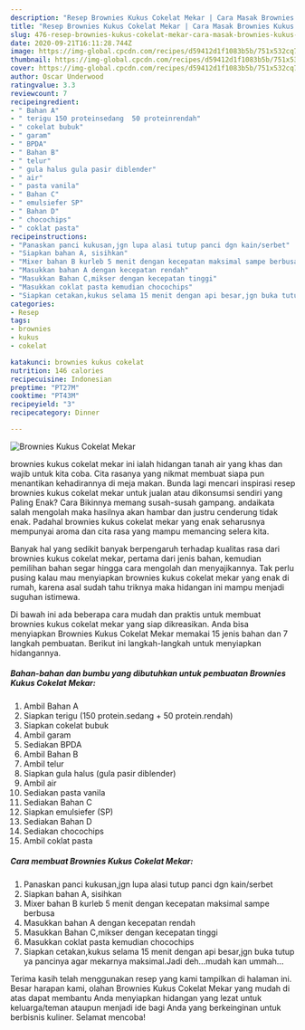 ```yaml
---
description: "Resep Brownies Kukus Cokelat Mekar | Cara Masak Brownies Kukus Cokelat Mekar Yang Lezat Sekali"
title: "Resep Brownies Kukus Cokelat Mekar | Cara Masak Brownies Kukus Cokelat Mekar Yang Lezat Sekali"
slug: 476-resep-brownies-kukus-cokelat-mekar-cara-masak-brownies-kukus-cokelat-mekar-yang-lezat-sekali
date: 2020-09-21T16:11:28.744Z
image: https://img-global.cpcdn.com/recipes/d59412d1f1083b5b/751x532cq70/brownies-kukus-cokelat-mekar-foto-resep-utama.jpg
thumbnail: https://img-global.cpcdn.com/recipes/d59412d1f1083b5b/751x532cq70/brownies-kukus-cokelat-mekar-foto-resep-utama.jpg
cover: https://img-global.cpcdn.com/recipes/d59412d1f1083b5b/751x532cq70/brownies-kukus-cokelat-mekar-foto-resep-utama.jpg
author: Oscar Underwood
ratingvalue: 3.3
reviewcount: 7
recipeingredient:
- " Bahan A"
- " terigu 150 proteinsedang  50 proteinrendah"
- " cokelat bubuk"
- " garam"
- " BPDA"
- " Bahan B"
- " telur"
- " gula halus gula pasir diblender"
- " air"
- " pasta vanila"
- " Bahan C"
- " emulsiefer SP"
- " Bahan D"
- " chocochips"
- " coklat pasta"
recipeinstructions:
- "Panaskan panci kukusan,jgn lupa alasi tutup panci dgn kain/serbet"
- "Siapkan bahan A, sisihkan"
- "Mixer bahan B kurleb 5 menit dengan kecepatan maksimal sampe berbusa"
- "Masukkan bahan A dengan kecepatan rendah"
- "Masukkan Bahan C,mikser dengan kecepatan tinggi"
- "Masukkan coklat pasta kemudian chocochips"
- "Siapkan cetakan,kukus selama 15 menit dengan api besar,jgn buka tutup ya pancinya agar mekarnya maksimal.Jadi deh...mudah kan ummah..."
categories:
- Resep
tags:
- brownies
- kukus
- cokelat

katakunci: brownies kukus cokelat 
nutrition: 146 calories
recipecuisine: Indonesian
preptime: "PT27M"
cooktime: "PT43M"
recipeyield: "3"
recipecategory: Dinner

---
```



![Brownies Kukus Cokelat Mekar](https://img-global.cpcdn.com/recipes/d59412d1f1083b5b/751x532cq70/brownies-kukus-cokelat-mekar-foto-resep-utama.jpg)


brownies kukus cokelat mekar ini ialah hidangan tanah air yang khas dan wajib untuk kita coba. Cita rasanya yang nikmat membuat siapa pun menantikan kehadirannya di meja makan.
Bunda lagi mencari inspirasi resep brownies kukus cokelat mekar untuk jualan atau dikonsumsi sendiri yang Paling Enak? Cara Bikinnya memang susah-susah gampang. andaikata salah mengolah maka hasilnya akan hambar dan justru cenderung tidak enak. Padahal brownies kukus cokelat mekar yang enak seharusnya mempunyai aroma dan cita rasa yang mampu memancing selera kita.



Banyak hal yang sedikit banyak berpengaruh terhadap kualitas rasa dari brownies kukus cokelat mekar, pertama dari jenis bahan, kemudian pemilihan bahan segar hingga cara mengolah dan menyajikannya. Tak perlu pusing kalau mau menyiapkan brownies kukus cokelat mekar yang enak di rumah, karena asal sudah tahu triknya maka hidangan ini mampu menjadi suguhan istimewa.


Di bawah ini ada beberapa cara mudah dan praktis untuk membuat brownies kukus cokelat mekar yang siap dikreasikan. Anda bisa menyiapkan Brownies Kukus Cokelat Mekar memakai 15 jenis bahan dan 7 langkah pembuatan. Berikut ini langkah-langkah untuk menyiapkan hidangannya.

<!--inarticleads1-->

##### Bahan-bahan dan bumbu yang dibutuhkan untuk pembuatan Brownies Kukus Cokelat Mekar:

1. Ambil  Bahan A
1. Siapkan  terigu (150 protein.sedang + 50 protein.rendah)
1. Siapkan  cokelat bubuk
1. Ambil  garam
1. Sediakan  BPDA
1. Ambil  Bahan B
1. Ambil  telur
1. Siapkan  gula halus (gula pasir diblender)
1. Ambil  air
1. Sediakan  pasta vanila
1. Sediakan  Bahan C
1. Siapkan  emulsiefer (SP)
1. Sediakan  Bahan D
1. Sediakan  chocochips
1. Ambil  coklat pasta




<!--inarticleads2-->

##### Cara membuat Brownies Kukus Cokelat Mekar:

1. Panaskan panci kukusan,jgn lupa alasi tutup panci dgn kain/serbet
1. Siapkan bahan A, sisihkan
1. Mixer bahan B kurleb 5 menit dengan kecepatan maksimal sampe berbusa
1. Masukkan bahan A dengan kecepatan rendah
1. Masukkan Bahan C,mikser dengan kecepatan tinggi
1. Masukkan coklat pasta kemudian chocochips
1. Siapkan cetakan,kukus selama 15 menit dengan api besar,jgn buka tutup ya pancinya agar mekarnya maksimal.Jadi deh...mudah kan ummah...




Terima kasih telah menggunakan resep yang kami tampilkan di halaman ini. Besar harapan kami, olahan Brownies Kukus Cokelat Mekar yang mudah di atas dapat membantu Anda menyiapkan hidangan yang lezat untuk keluarga/teman ataupun menjadi ide bagi Anda yang berkeinginan untuk berbisnis kuliner. Selamat mencoba!
